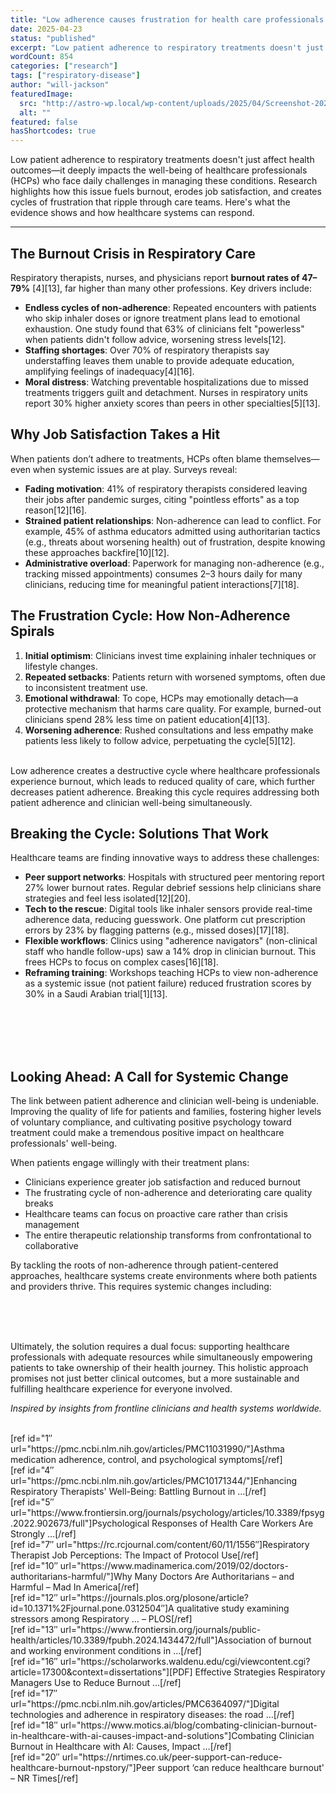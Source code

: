 ```yaml
---
title: "Low adherence causes frustration for health care professionals too!"
date: 2025-04-23
status: "published"
excerpt: "Low patient adherence to respiratory treatments doesn't just affect health outcomes—it deeply impacts the well-being of healthcare professionals (HCPs) who face..."
wordCount: 854
categories: ["research"]
tags: ["respiratory-disease"]
author: "will-jackson"
featuredImage:
  src: "http://astro-wp.local/wp-content/uploads/2025/04/Screenshot-2025-05-30-at-17.15.55.png"
  alt: ""
featured: false
hasShortcodes: true
---
```

<p>Low patient adherence to respiratory treatments doesn't just affect health outcomes—it deeply impacts the well-being of healthcare professionals (HCPs) who face daily challenges in managing these conditions. Research highlights how this issue fuels burnout, erodes job satisfaction, and creates cycles of frustration that ripple through care teams. Here's what the evidence shows and how healthcare systems can respond.</p>

<hr />

<h2 >The Burnout Crisis in Respiratory Care</h2>

<p>Respiratory therapists, nurses, and physicians report <strong>burnout rates of 47–79%</strong> [4][13], far higher than many other professions. Key drivers include:</p>

<ul >
<li><strong>Endless cycles of non-adherence</strong>: Repeated encounters with patients who skip inhaler doses or ignore treatment plans lead to emotional exhaustion. One study found that 63% of clinicians felt "powerless" when patients didn't follow advice, worsening stress levels[12].</li>

<li><strong>Staffing shortages</strong>: Over 70% of respiratory therapists say understaffing leaves them unable to provide adequate education, amplifying feelings of inadequacy[4][16].</li>

<li><strong>Moral distress</strong>: Watching preventable hospitalizations due to missed treatments triggers guilt and detachment. Nurses in respiratory units report 30% higher anxiety scores than peers in other specialties[5][13].</li>
</ul>

<h2 >Why Job Satisfaction Takes a Hit</h2>

<p>When patients don’t adhere to treatments, HCPs often blame themselves—even when systemic issues are at play. Surveys reveal:</p>

<ul >
<li><strong>Fading motivation</strong>: 41% of respiratory therapists considered leaving their jobs after pandemic surges, citing "pointless efforts" as a top reason[12][16].</li>

<li><strong>Strained patient relationships</strong>: Non-adherence can lead to conflict. For example, 45% of asthma educators admitted using authoritarian tactics (e.g., threats about worsening health) out of frustration, despite knowing these approaches backfire[10][12].</li>

<li><strong>Administrative overload</strong>: Paperwork for managing non-adherence (e.g., tracking missed appointments) consumes 2–3 hours daily for many clinicians, reducing time for meaningful patient interactions[7][18].</li>
</ul>

<h2 >The Frustration Cycle: How Non-Adherence Spirals</h2>

<ol >
<li><strong>Initial optimism</strong>: Clinicians invest time explaining inhaler techniques or lifestyle changes.</li>

<li><strong>Repeated setbacks</strong>: Patients return with worsened symptoms, often due to inconsistent treatment use.</li>

<li><strong>Emotional withdrawal</strong>: To cope, HCPs may emotionally detach—a protective mechanism that harms care quality. For example, burned-out clinicians spend 28% less time on patient education[4][13].</li>

<li><strong>Worsening adherence</strong>: Rushed consultations and less empathy make patients less likely to follow advice, perpetuating the cycle[5][12].</li>
</ol>

<p><KeyInsight>
<br />
Low adherence creates a destructive cycle where healthcare professionals experience burnout, which leads to reduced quality of care, which further decreases patient adherence. Breaking this cycle requires addressing both patient adherence and clinician well-being simultaneously.<br />
</KeyInsight></p>

<h2 >Breaking the Cycle: Solutions That Work</h2>

<p>Healthcare teams are finding innovative ways to address these challenges:</p>

<ul >
<li><strong>Peer support networks</strong>: Hospitals with structured peer mentoring report 27% lower burnout rates. Regular debrief sessions help clinicians share strategies and feel less isolated[12][20].</li>

<li><strong>Tech to the rescue</strong>: Digital tools like inhaler sensors provide real-time adherence data, reducing guesswork. One platform cut prescription errors by 23% by flagging patterns (e.g., missed doses)[17][18].</li>

<li><strong>Flexible workflows</strong>: Clinics using "adherence navigators" (non-clinical staff who handle follow-ups) saw a 14% drop in clinician burnout. This frees HCPs to focus on complex cases[16][18].</li>

<li><strong>Reframing training</strong>: Workshops teaching HCPs to view non-adherence as a systemic issue (not patient failure) reduced frustration scores by 30% in a Saudi Arabian trial[1][13].</li>
</ul>

<p><StatsCards>
<br />
    <Stat value="27%" label="Lower burnout rates with peer mentoring" color="green" /><br />
    <Stat value="23%" label="Reduction in prescription errors with digital tools" color="emerald" /><br />
    <Stat value="14%" label="Drop in clinician burnout with adherence navigators" color="cyan" /><br />

</StatsCards></p>

<h2 >Looking Ahead: A Call for Systemic Change</h2>

<p>The link between patient adherence and clinician well-being is undeniable. Improving the quality of life for patients and families, fostering higher levels of voluntary compliance, and cultivating positive psychology toward treatment could make a tremendous positive impact on healthcare professionals' well-being.</p>

<p>When patients engage willingly with their treatment plans:</p>

<ul >
<li>Clinicians experience greater job satisfaction and reduced burnout</li>

<li>The frustrating cycle of non-adherence and deteriorating care quality breaks</li>

<li>Healthcare teams can focus on proactive care rather than crisis management</li>

<li>The entire therapeutic relationship transforms from confrontational to collaborative</li>
</ul>

<p>By tackling the roots of non-adherence through patient-centered approaches, healthcare systems create environments where both patients and providers thrive. This requires systemic changes including:</p>

<p><StatsCards>
<br />
    <Stat value="Better digital tools" label="to make staffing more efficient and prevent overload" color="blue" /><br />
    <Stat value="Investment in adherence" label="tech and solutions like Playphysio that simplifies tracking" color="purple" /><br />

</StatsCards></p>

<p>Ultimately, the solution requires a dual focus: supporting healthcare professionals with adequate resources while simultaneously empowering patients to take ownership of their health journey. This holistic approach promises not just better clinical outcomes, but a more sustainable and fulfilling healthcare experience for everyone involved.</p>

<p><em>Inspired by insights from frontline clinicians and health systems worldwide.</em></p>

<p><References>
<br />
[ref id="1&#8243; url="https://pmc.ncbi.nlm.nih.gov/articles/PMC11031990/"]Asthma medication adherence, control, and psychological symptoms[/ref]<br />
[ref id="4&#8243; url="https://pmc.ncbi.nlm.nih.gov/articles/PMC10171344/"]Enhancing Respiratory Therapists' Well-Being: Battling Burnout in &#8230;[/ref]<br />
[ref id="5&#8243; url="https://www.frontiersin.org/journals/psychology/articles/10.3389/fpsyg.2022.902673/full"]Psychological Responses of Health Care Workers Are Strongly &#8230;[/ref]<br />
[ref id="7&#8243; url="https://rc.rcjournal.com/content/60/11/1556&#8243;]Respiratory Therapist Job Perceptions: The Impact of Protocol Use[/ref]<br />
[ref id="10&#8243; url="https://www.madinamerica.com/2019/02/doctors-authoritarians-harmful/"]Why Many Doctors Are Authoritarians – and Harmful – Mad In America[/ref]<br />
[ref id="12&#8243; url="https://journals.plos.org/plosone/article?id=10.1371%2Fjournal.pone.0312504&#8243;]A qualitative study examining stressors among Respiratory &#8230; – PLOS[/ref]<br />
[ref id="13&#8243; url="https://www.frontiersin.org/journals/public-health/articles/10.3389/fpubh.2024.1434472/full"]Association of burnout and working environment conditions in &#8230;[/ref]<br />
[ref id="16&#8243; url="https://scholarworks.waldenu.edu/cgi/viewcontent.cgi?article=17300&#038;context=dissertations"][PDF] Effective Strategies Respiratory Managers Use to Reduce Burnout &#8230;[/ref]<br />
[ref id="17&#8243; url="https://pmc.ncbi.nlm.nih.gov/articles/PMC6364097/"]Digital technologies and adherence in respiratory diseases: the road &#8230;[/ref]<br />
[ref id="18&#8243; url="https://www.motics.ai/blog/combating-clinician-burnout-in-healthcare-with-ai-causes-impact-and-solutions"]Combating Clinician Burnout in Healthcare with AI: Causes, Impact &#8230;[/ref]<br />
[ref id="20&#8243; url="https://nrtimes.co.uk/peer-support-can-reduce-healthcare-burnout-npstory/"]Peer support &#8216;can reduce healthcare burnout' – NR Times[/ref]<br />
</References></p>

<p></p>